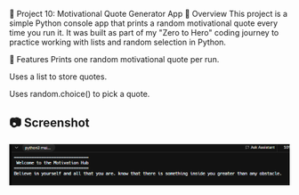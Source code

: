 📘 Project 10: Motivational Quote Generator App
🧠 Overview
This project is a simple Python console app that prints a random motivational quote every time you run it. It was built as part of my "Zero to Hero" coding journey to practice working with lists and random selection in Python.

🎯 Features
Prints one random motivational quote per run.

Uses a list to store quotes.

Uses random.choice() to pick a quote.

## 📷 Screenshot
![Motivational Quotes App](motivational-quotes-app.PNG)

